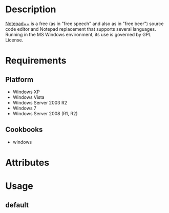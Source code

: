 Description
===========

[Notepad++](http://notepad-plus-plus.org/) is a free (as in "free speech" and also as in "free beer") source code editor and Notepad replacement that supports several languages. Running in the MS Windows environment, its use is governed by GPL License.

Requirements
============

Platform
--------

* Windows XP
* Windows Vista
* Windows Server 2003 R2
* Windows 7
* Windows Server 2008 (R1, R2)

Cookbooks
---------

* windows

Attributes
==========


Usage
=====

default
-------



